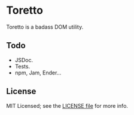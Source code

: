 # Toretto

Toretto is a badass DOM utility.

## Todo

- JSDoc.
- Tests.
- npm, Jam, Ender...

## License

MIT Licensed; see the [LICENSE file](LICENSE) for more info.